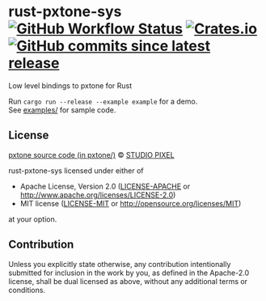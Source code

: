 <h1>rust-pxtone-sys<br>
  <a href="https://github.com/PieKing1215/rust-pxtone-sys/actions/workflows/rust_build_test.yml"><img alt="GitHub Workflow Status" src="https://img.shields.io/github/workflow/status/PieKing1215/rust-pxtone-sys/Rust%20Build+Test"></a>
  <a href="https://crates.io/crates/pxtone-sys"><img alt="Crates.io" src="https://img.shields.io/crates/v/pxtone-sys"></a>
  <a href="https://github.com/PieKing1215/rust-pxtone-sys/commits/master"><img alt="GitHub commits since latest release" src="https://img.shields.io/github/commits-since/PieKing1215/rust-pxtone-sys/latest"></a>
</h1>
Low level bindings to pxtone for Rust

Run `cargo run --release --example example` for a demo.<br>
See [examples/](examples/) for sample code.

## License

[pxtone source code (in pxtone/)](https://pxtone.org/developer/) © [STUDIO PIXEL](https://studiopixel.jp)

rust-pxtone-sys licensed under either of

 * Apache License, Version 2.0
   ([LICENSE-APACHE](LICENSE-APACHE) or http://www.apache.org/licenses/LICENSE-2.0)
 * MIT license
   ([LICENSE-MIT](LICENSE-MIT) or http://opensource.org/licenses/MIT)

at your option.

## Contribution

Unless you explicitly state otherwise, any contribution intentionally submitted
for inclusion in the work by you, as defined in the Apache-2.0 license, shall be
dual licensed as above, without any additional terms or conditions.
